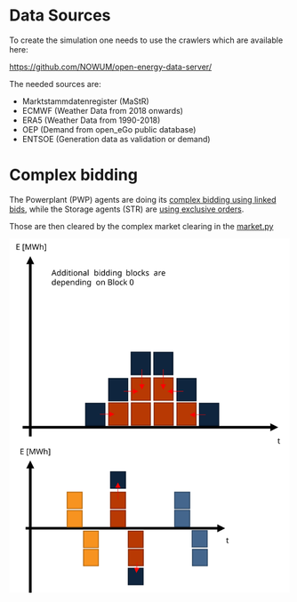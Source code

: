 # Data Sources

To create the simulation one needs to use the crawlers which are available here:

https://github.com/NOWUM/open-energy-data-server/

The needed sources are:

* Marktstammdatenregister (MaStR)
* ECMWF (Weather Data from 2018 onwards)
* ERA5 (Weather Data from 1990-2018)
* OEP (Demand from open_eGo public database)
* ENTSOE (Generation data as validation or demand)

# Complex bidding

The Powerplant (PWP) agents are doing its [complex bidding using linked bids](../model/systems/powerPlant.py), while the Storage agents (STR) are [using exclusive orders](../model/systems/storage_hydroPlant.py).

Those are then cleared by the complex market clearing in the [market.py](../model/systems/market.py)

![Bidding](./dmas-bidding.svg)